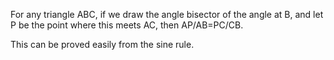 For any triangle ABC, if we draw the angle bisector of the angle at B,
and let P be the point where this meets AC, then AP/AB=PC/CB.

This can be proved easily from the sine rule.
